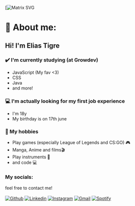 
[![Matrix SVG](https://raw.githubusercontent.com/rodrigograca31/rodrigograca31/master/matrix.svg)

<!-- # 👀 Hi mate! 👋🏻 -->

# 🤔 About me:

## Hi! I'm Elias Tigre

### ✔️ I'm currently studying (at Growdev)
- JavaScript (My fav <3)
- CSS
- Java
- and more!

### 💻 I'm actually looking for my first job experience
- I'm 18y
- My birthday is on 17th june

### 💭 My hobbies
- Play games (especially League of Legends and CS:GO) 🎮
- Manga, Anime and films🎬
- Play instruments 🎸
- and code 💻

### My socials:
feel free to contact me! <br/>
<br/>
[![Github](https://img.shields.io/badge/-Github-333?style=flat&logo=Github&logoColor=white)](https://github.com/eliastigre17)
[![Linkedin](https://img.shields.io/badge/-LinkedIn-blue?style=flat&logo=Linkedin&logoColor=white)](https://www.linkedin.com/in/elias-tigre-09a656234/)
[![Instagram](https://img.shields.io/badge/-Instagram-c13584?style=flat&labelColor=c13584&logo=instagram&logoColor=white)](https://www.instagram.com/tigrelias/)
[![Gmail](https://img.shields.io/badge/-Gmail-c14438?style=flat&logo=Gmail&logoColor=white)](mailto:eliaslinkedin17@gmail.com)
[![Spotify](https://img.shields.io/badge/-Spotify-1DB954?style=flat&logo=Spotify&logoColor=white)](https://open.spotify.com/user/12173922231?si=4dac6b1620094b98)

<!-- 
### I really like super heroes and my fav is batman!




---





